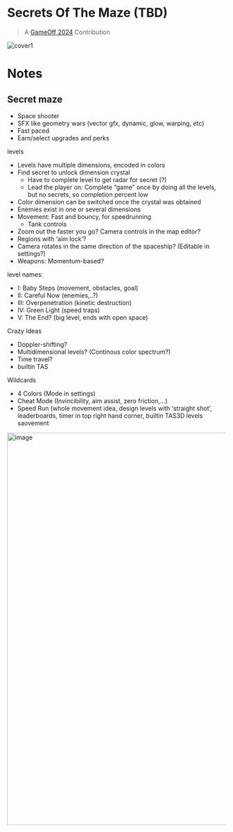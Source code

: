 # Secrets Of The Maze (TBD)

> A [GameOff 2024](https://itch.io/jam/game-off-2024) Contribution

![cover1](https://github.com/user-attachments/assets/688e6173-2e39-4f20-9b4b-2be3fc7b16e8)

# Notes

## Secret maze 

- Space shooter
- SFX like geometry wars (vector gfx, dynamic, glow, warping, etc)
- Fast paced
- Earn/select upgrades and perks

levels
- Levels have multiple dimensions, encoded in colors
- Find secret to unlock dimension crystal
    - Have to complete level to get radar for secret (?)
    - Lead the player on: Complete “game” once by doing all the levels, but no secrets, so completion percent low
- Color dimension can be switched once the crystal was obtained
- Enemies exist in one or several dimensions
- Movement: Fast and bouncy, for speedrunning
    - Tank controls
- Zoom out the faster you go? Camera controls in the map editor?
- Regions with ‘aim lock’?
- Camera rotates in the same direction of the spaceship? (Editable in settings?)
- Weapons: Momentum-based?

level names:
- I:    Baby Steps (movement, obstacles, goal)
- II:   Careful Now (enemies,..?)
- III:  Overpenetration (kinetic destruction)
- IV:   Green Light (speed traps)
- V:    The End? (big level, ends with open space)


Crazy Ideas
- Doppler-shifting?
- Multidimensional levels? (Continous color spectrum?)
- Time travel?
- builtin TAS

Wildcards
- 4 Colors (Mode in settings)
- Cheat Mode (Invincibility, aim assist, zero friction,…)
- Speed Run (whole movement idea, design levels with ‘straight shot’, leaderboards, timer in top right hand corner, builtin TAS3D levels saovement 

<img width="903" alt="image" src="https://github.com/user-attachments/assets/b052fb71-a57f-4bc8-b44c-ad1862e1df4a">
